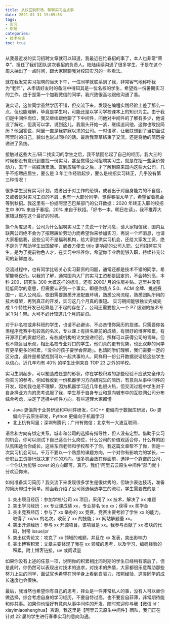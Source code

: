 ```yaml
---
title: 从校园到职场，聊聊实习这点事
date: 2021-01-31 19:09:53
tags:
- 实习
- 职场
categories:
- 技术杂谈
toc: true
---
```


从我最近发的实习招聘文章就可以知道，我最近在忙春招的事了，本人也非常“荣幸”，担任了我们团队这次春招的负责人。陆陆续续沟通了很多学生，于是在这个周末抽出了一点时间，跟大家聊聊我对校园实习的一些看法。

<!-- more -->

就在我发完实习招聘的当天下午，一位同学就联系到了我，非常客气地称呼我为“老师”，从申请好友时的备注中得知其是一位名校的学生，希望找一份暑期实习的工作。由于是第一个加我微信的同学，我兴致很高地跟他沟通了番。

说实话，这位同学虽然学历不错，但交流下来，发现在编程实践经验上差了那么一点，但也能理解，毕竟是学生吗，可能还是以学习学校课本上的知识为主。由于我们是中间件岗位，我又继续跟他聊了下中间件，问他对中间件的了解有多少，他说没了解过，但我可以学，说到这儿，我眉头开始一紧，继续追问他，这你也敢投简历？他回答说，阿里一直是我梦寐以求的公司。一时语塞，让我联想到了当初面试阿里时的自己，貌似也说过同样的话。最后我草草结束了交流，还是将他的简历投递进了系统。

接触过这些大三/研二找实习的学生之后，我不禁回忆起了自己的经历。我大三的时候都没有意识到要找一份实习，甚至觉得公司招聘实习生，就是在招一些廉价劳动力，去干一些脏活累活。直到应届毕业之后，才了解到原来国内这些大公司，几乎不招聘应届生，要么是 3 年工作经验起步，要么是校招实习转正，几乎没有第三种情况！

很多学生没有实习计划，或者出于对工作的恐惧，或者出于对自身能力的不自信，又或者是对实习工资的不屑...也有一大部分同学，觉得春招太早了，希望留着机会等到秋招。我这里有一份据阿里巴巴某部门的公开数据：2020 年转正入职的校招生中 80% 来自于春招，20% 来自于秋招。「好书一本，明日在读」，我不推荐大家错过现在这个最好的时机。

换个角度思考，公司为什么招聘实习生？先说一个好消息，请大家相信我，国内互联网公司绝不会为了招聘廉价劳动力而希望你来参加实习，再说一个坏消息，也请大家相信我，这些公司不是福利机构，给大家提供实习机会，还给大家发工资，绝不是为了帮助学生出国留学，或者方便去 title 更响亮的公司入职。公司招聘实习生，是为了提前物色人才，在实习中培养你，希望你毕业后能够入职，持续补充公司的新鲜血液。

交流过程中，也有同学比较关心实习薪资的问题，通常还都是技术不错的同学，希望能够议价。以我的了解，通常国内大厂的实习工资都是固定的，不会特别高，本科 200，研究生 300 大概这样的标准，还有 2000/ 月的住房补贴。这里并没有贬低同学的意思，但需要认识到一个事实，即便你绩点 5.0、ACM 金牌、挑战赛国一，进入公司后，依旧需要熟悉开发配置环境，熟悉公司流程，熟悉团队所用的技术框架，再到真正的开发，实习这几个月真的很短。 实习期间能够独立完成完成 1 个特性开发已经算是了不起的存在了，公司还需要投入一个 P7 级别的技术专家 1 对 1 带。大可不必计较这几个月的薪资。

对于非名校或非科班的学生，也请不必避讳、不必吝惜你简历的投递。只需要你各类程序竞赛中有较高的名次，专业课上有排名靠前的成绩，有很好的博客积累，有开源项目的贡献经验，有权威机构的论文投递经验，照样可以获得公司的青睐。但也不能盲目乐观，相比名校专业对口的学生，他们真的更有优势，也比双非的同学有更早更多的积累，「没伞的孩子要学会奔跑」。也请同学们理解，我们需要一定的区分度，最终是希望找到可以一起共事的人。同样用一份公开数据说话给这些学生以信心，近几年均有 40% 的学生比例来自 TOP 23 之外的学校。

实习生刚起步，可以塑造成任意的形状，你在学校积累的那些经验不应该完全作为你实习的参考。例如我收到一份机器学习方向研究生的简历，有意向从事中间件的开发，起初我也是不理解，因为机器学习近几年也很火热，但交流过程中学生对于自身择业方向的思考说服了我，学生基于自身专业和意向城市中的互联网公司分布综合考虑，决定了选择中间件方向。有些道理大家都懂

- Java 更偏向于业务研发和中间件研发，C/C++ 更偏向于数据库研发，Go 更偏向于云原生研发，Python 更偏向于机器学习
- 北上杭有阿里；深圳有腾讯；广州有微信；北京有一大波互联网...

语言和方向有绑定关系，城市和公司的选择有指导性，但人没有定型。借助于实习的机会，你可以测试下自己适合什么岗位，什么公司的价值观适合你，什么样的团队氛围适合你成长，这些东西老师和学校帮不了你，我这篇文章帮不了你，但是一次实习机会可以。千万不要以一个熟悉的课题方向，一个对你有影响力的学长，一份职业工资排行就决定了你的方向。很多机会放在你面前，选择一个靠谱的公司，一个你认为能够 cover 的方向即可，真巧，我们“阿里云云原生中间件”部门就十分欢迎你来。

如何准备实习简历？我交流下来发现很多学生是很优秀的，但缺少表达技巧，准备的简历却过于简单。前面我介绍了公司筛选候选学生的流程，学生需要做的是：

1. 突出项目经历：参加学校/公司 xx 项目，采用了 xx 技术，解决了 xx 难题
2. 突出学习经历：xx 专业课成绩 xx，专业排名 top xx；获得 xx 奖学金
3. 突出竞赛经历：参与了 xx 举办的 xx 竞赛，竞赛主要考验了学生 xx 的能力，取得了 xx/xx 的名次，收获了 xx 的技能；xx 网站解题量 xx。
4. 突出开源经历：参与 xx 开源项目，该项目是 xx。我参与贡献了 xx 模块的代码，附带 issue/pr
5. 突出优秀论文：攻克了 xx 领域的难题，并且在 xx 发表，突出影响力
6. 突出博客积累：文章主要体现了我在 xx 领域的思考，以及学习、编码经验的积累，附上博客链接，uv 或阅读量

如果你没有上述的任意一项，说明你的积累相比同时期的学生已经稍有落后了。但是此时，你仍然可以表现出对技术的追求，对技术的热情，大家都很乐意帮助那些努力上进的同学，面试官也希望在同学身上看到自驱力，按照经验，这类同学的成长速度也会很快。

最后，我当然也希望你有自己的思考，择业是一件非常私人的事，没有人可以替你做选择，综合考虑自身的学习经历，不要自恃过高，也不要妄自菲薄，非常期待能和你共事。如果你也恰好有意向从事中间件的开发，随时欢迎你与我【微信 id：xiayimiaoshenghua】咨询，我这里是【阿里云云原生中间件】团队，我们正在针对 22 届的学生进行春季实习的意向沟通。

